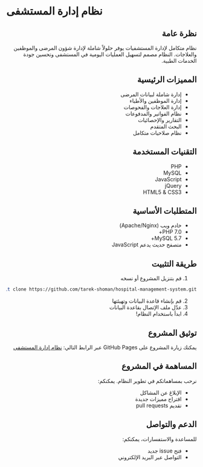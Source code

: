 # نظام إدارة المستشفى

<div dir="rtl">

## نظرة عامة
نظام متكامل لإدارة المستشفيات يوفر حلولاً شاملة لإدارة شؤون المرضى والموظفين والعلاجات. النظام مصمم لتسهيل العمليات اليومية في المستشفى وتحسين جودة الخدمات الطبية.

## المميزات الرئيسية
- إدارة شاملة لبيانات المرضى
- إدارة الموظفين والأطباء
- إدارة العلاجات والفحوصات
- نظام الفواتير والمدفوعات
- التقارير والإحصائيات
- البحث المتقدم
- نظام صلاحيات متكامل

## التقنيات المستخدمة
- PHP
- MySQL
- JavaScript
- jQuery
- HTML5 & CSS3

## المتطلبات الأساسية
- خادم ويب (Apache/Nginx)
- PHP 7.0+
- MySQL 5.7+
- متصفح حديث يدعم JavaScript

## طريقة التثبيت
1. قم بتنزيل المشروع أو نسخه
```bash
git clone https://github.com/tarek-shoman/hospital-management-system.git
```
2. قم بإنشاء قاعدة البيانات وتهيئتها
3. عدّل ملف الإتصال بقاعدة البيانات
4. ابدأ باستخدام النظام!

## توثيق المشروع
يمكنك زيارة المشروع على GitHub Pages عبر الرابط التالي: [نظام إدارة المستشفى](https://tarek-shoman.github.io/hospital-management-system/docs/index.html)

## المساهمة في المشروع
نرحب بمساهماتكم في تطوير النظام. يمكنكم:
- الإبلاغ عن المشاكل
- اقتراح مميزات جديدة
- تقديم pull requests

## الدعم والتواصل
للمساعدة والاستفسارات، يمكنكم:
- فتح issue جديد
- التواصل عبر البريد الإلكتروني

</div>
